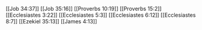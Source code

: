 [[Job 34:37]]
[[Job 35:16]]
[[Proverbs 10:19]]
[[Proverbs 15:2]]
[[Ecclesiastes 3:22]]
[[Ecclesiastes 5:3]]
[[Ecclesiastes 6:12]]
[[Ecclesiastes 8:7]]
[[Ezekiel 35:13]]
[[James 4:13]]
